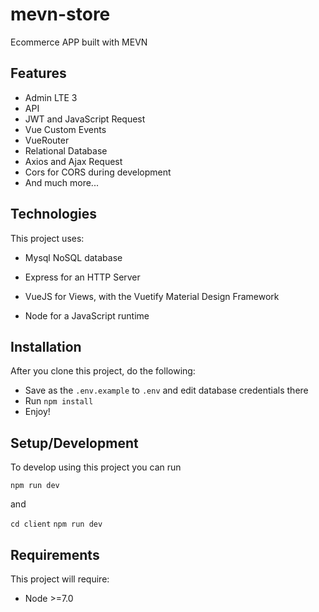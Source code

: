 # mevn-store
Ecommerce APP built with MEVN


## Features
- Admin LTE 3
- API
- JWT and JavaScript Request
- Vue Custom Events
- VueRouter
- Relational Database
- Axios and Ajax Request
- Cors for CORS during development
- And much more...


## Technologies
This project uses:

- Mysql NoSQL database

- Express for an HTTP Server

- VueJS for Views, with the Vuetify Material Design Framework

- Node for a JavaScript runtime


## Installation
After you clone this project, do the following:
- Save as the `.env.example` to `.env` and edit database credentials there
- Run `npm install`
- Enjoy!

## Setup/Development

To develop using this project you can run

`npm run dev`

and

`cd client`
`npm run dev`

## Requirements
This project will require:

- Node >=7.0
